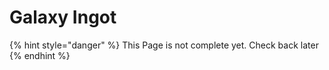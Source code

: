 # Galaxy Ingot

{% hint style="danger" %}
This Page is not complete yet. Check back later
{% endhint %}

